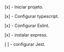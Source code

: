 [x] - Iniciar projeto.

[x] - Configurar typescript.

[x] - Configurar Eslint.

[x] - instalar express.

[ ] - configurar Jest.
